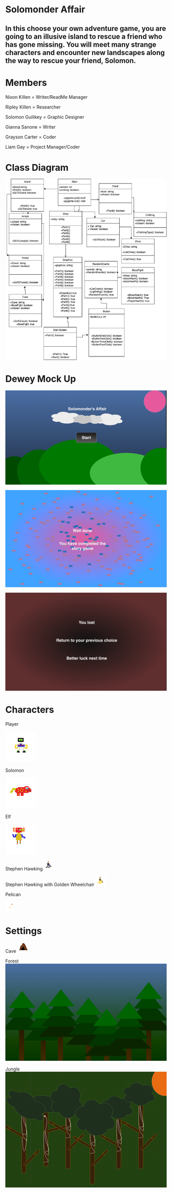 # Solomonder Affair
## In this choose your own adventure game, you are going to an illusive island to rescue a friend who has gone missing. You will meet many strange characters and encounter new landscapes along the way to rescue your friend, Solomon.

# Members
 Nixon Killen = Writer/ReadMe Manager
 
 Ripley Killen = Researcher
 
 Solomon Guilikey = Graphic Designer
 
 Gianna Sanone = Writer
 
 Grayson Carter = Coder
 
 Liam Gay = Project Manager/Coder
# Class Diagram

![Gameplay](https://github.com/LiamTGay/Adventure-Story/blob/main/images/ClassDiagramRK.drawio.png?raw=true)

# Dewey Mock Up
![Start Screen](https://github.com/LiamTGay/Adventure-Story/blob/main/images/Start%20ScreenSGNK.png?raw=true)

![Win Screen](https://github.com/LiamTGay/Adventure-Story/blob/main/images/Win%20ScreenSGNK.png?raw=true)

![Lose Screen](https://github.com/LiamTGay/Adventure-Story/blob/main/images/Lose%20ScreenSGNK.png?raw=true)

# Characters
Player

![Player](https://github.com/LiamTGay/Adventure-Story/blob/main/images/Grayson2RK.png?raw=true)

Solomon

![Solomonder](https://github.com/LiamTGay/Adventure-Story/blob/main/images/Real%20SolomonderNK.png?raw=true)

Elf

![Elf](https://github.com/LiamTGay/Adventure-Story/blob/main/images/ElfNK.png?raw=true)

Stephen Hawking 
![Stephen Hawking](https://github.com/LiamTGay/Adventure-Story/blob/main/images/StephenHawkingWithWheelchairGS.png?raw=true)

Stephen Hawking with Golden Wheelchair
![Stephen Hawking with Golden Wheelchair](https://github.com/LiamTGay/Adventure-Story/blob/main/images/GoldenWheelchairWithStephenHawkingGS.png?raw=true)

Pelican

![Pelican](https://github.com/LiamTGay/Adventure-Story/blob/main/images/pelicanGS.png?raw=true)

# Settings
Cave
![Cave](https://github.com/LiamTGay/Adventure-Story/blob/main/images/CaveGSSG.png?raw=true)

Forest 
![Forest Background](https://github.com/LiamTGay/Adventure-Story/blob/main/images/ForestSG.png?raw=true)

Jungle 
![Jungle Background](https://github.com/LiamTGay/Adventure-Story/blob/main/images/JungleNK.png?raw=true)

